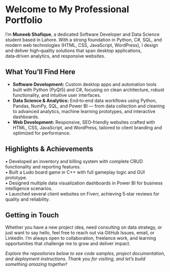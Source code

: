 <div id="about-portfolio">
  <h1>Welcome to My Professional Portfolio</h1>
  <p>
    I’m <strong>Muneeb Shafique</strong>, a dedicated Software Developer and Data Science student based in Lahore.  
    With a strong foundation in Python, C#, SQL, and modern web technologies (HTML, CSS, JavaScript, WordPress),  
    I design and deliver high‑quality solutions that span desktop applications, data‑driven analytics, and responsive websites.
  </p>

  <h2>What You’ll Find Here</h2>
  <ul>
    <li>
      <strong>Software Development:</strong> Custom desktop apps and automation tools built with Python (PyQt5) and C#,  
      focusing on clean architecture, robust functionality, and intuitive user interfaces.
    </li>
    <li>
      <strong>Data Science & Analytics:</strong> End‑to‑end data workflows using Python, Pandas, NumPy, SQL, and Power BI —  
      from data collection and cleaning to advanced analytics, machine learning prototypes, and interactive dashboards.
    </li>
    <li>
      <strong>Web Development:</strong> Responsive, SEO‑friendly websites crafted with HTML, CSS, JavaScript, and WordPress,  
      tailored to client branding and optimized for performance.
    </li>
  </ul>

  <h2>Highlights & Achievements</h2>
  <p>
    • Developed an inventory and billing system with complete CRUD functionality and reporting features.<br>
    • Built a Ludo board game in C++ with full gameplay logic and GUI prototype.<br>
    • Designed multiple data visualization dashboards in Power BI for business intelligence scenarios.<br>
    • Launched several client websites on Fiverr, achieving 5‑star reviews for quality and reliability.
  </p>

  <h2>Getting in Touch</h2>
  <p>
    Whether you have a new project idea, need consulting on data strategy, or just want to say hello,  
    feel free to reach out via GitHub Issues, email, or LinkedIn. I’m always open to collaboration, freelance work,  
    and learning opportunities that challenge me to grow and deliver impact.
  </p>

  <p>
    <em>Explore the repositories below to see code samples, project documentation, and deployment instructions.  
    Thank you for visiting, and let’s build something amazing together!</em>
  </p>
</div>
